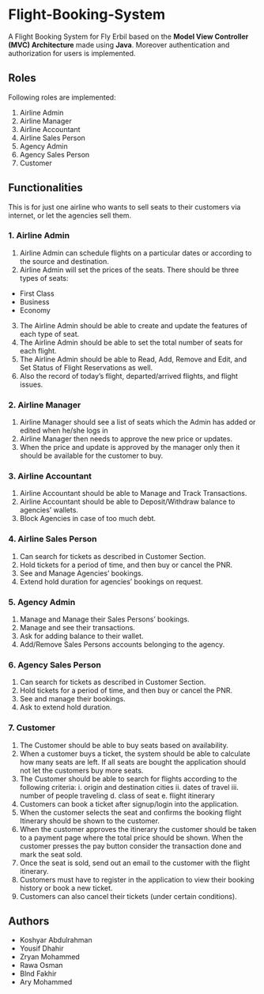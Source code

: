 # Flight-Booking-System

A Flight Booking System for Fly Erbil based on the **Model View Controller (MVC) Architecture** made using **Java**. Moreover authentication and authorization for users is implemented.

## Roles

Following roles are implemented:
1. Airline Admin
2. Airline Manager
3. Airline Accountant
4. Airline Sales Person
5. Agency Admin
6. Agency Sales Person
7. Customer

## Functionalities
This is for just one airline who wants to sell seats to their customers via internet, or let the agencies sell them.

### 1. Airline Admin
1. Airline Admin can schedule flights on a particular dates or according to the source and destination.
2. Airline Admin will set the prices of the seats. There should be three types of seats:
* First Class
* Business
* Economy
3. The Airline Admin should be able to create and update the features of each type of seat.
4. The Airline Admin should be able to set the total number of seats for each flight.
5. The Airline Admin should be able to Read, Add, Remove and Edit, and Set Status of Flight Reservations as well.
6. Also the record of today’s flight, departed/arrived flights, and flight issues.


### 2. Airline Manager


1. Airline Manager should see a list of seats which the Admin has added or edited when he/she logs in
2. Airline Manager then needs to approve the new price or updates.
3. When the price and update is approved by the manager only then it should be available for the customer to buy.

### 3. Airline Accountant


1. Airline Accountant should be able to Manage and Track Transactions.
2. Airline Accountant should be able to Deposit/Withdraw balance to agencies’ wallets.
3. Block Agencies in case of too much debt.

### 4. Airline Sales Person


1. Can search for tickets as described in Customer Section.
2. Hold tickets for a period of time, and then buy or cancel the PNR.
3. See and Manage Agencies’ bookings.
4. Extend hold duration for agencies’ bookings on request.

### 5. Agency Admin


1. Manage and Manage their Sales Persons’ bookings.
2. Manage and see their transactions.
3. Ask for adding balance to their wallet.
4. Add/Remove Sales Persons accounts belonging to the agency.

### 6. Agency Sales Person


1. Can search for tickets as described in Customer Section.
2. Hold tickets for a period of time, and then buy or cancel the PNR.
3. See and manage their bookings.
4. Ask to extend hold duration.

### 7. Customer


1. The Customer should be able to buy seats based on availability.
2. When a customer buys a ticket, the system should be able to calculate how many seats are left. If all seats are bought the application should not let the customers buy more seats.
3. The Customer should be able to search for flights according to the following criteria:
   i. origin and destination cities
   ii. dates of travel
   iii. number of people traveling
   d. class of seat
   e. flight itinerary
4. Customers can book a ticket after signup/login into the application.
5. When the customer selects the seat and confirms the booking flight Itinerary should be shown to the customer.
6. When the customer approves the itinerary the customer should be taken to a payment page where the total price should be shown. When the customer presses the pay button consider the transaction done and mark the seat sold.
7. Once the seat is sold, send out an email to the customer with the flight itinerary.
8. Customers must have to register in the application to view their booking history or book a new ticket.
9. Customers can also cancel their tickets (under certain conditions).

## Authors
* Koshyar Abdulrahman
* Yousif Dhahir
* Zryan Mohammed
* Rawa Osman
* Blnd Fakhir
* Ary Mohammed
